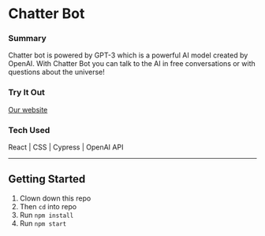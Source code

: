 # Chatter Bot

### Summary 
Chatter bot is powered by GPT-3 which is a powerful AI model created by OpenAI. With Chatter Bot you can talk to the AI in free conversations or with questions about the universe!

### Try It Out
[Our website]([https://in-the-crate.vercel.app/](https://chatter-bot.vercel.app/))


### Tech Used
React | CSS | Cypress | OpenAI API 

---

## Getting Started
1) Clown down this repo 
2) Then ```cd``` into repo
3) Run ```npm install```
4) Run ```npm start```




